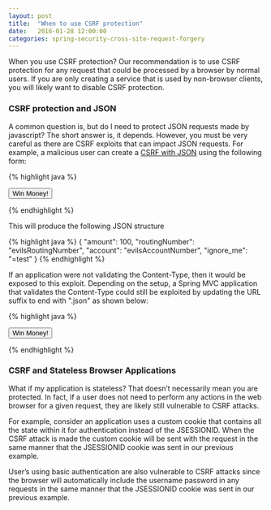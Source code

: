 ```yaml
---
layout: post
title:  "When to use CSRF protection"
date:   2016-01-28 12:00:00
categories: spring-security-cross-site-request-forgery
---
```


When you use CSRF protection? Our recommendation is to use CSRF protection for any request that could be processed by a browser by normal users. If you are only creating a service that is used by non-browser clients, you will likely want to disable CSRF protection.

### CSRF protection and JSON

A common question is, but do I need to protect JSON requests made by javascript? The short answer is, it depends. However, you must be very careful as there are CSRF exploits that can impact JSON requests. For example, a malicious user can create a [CSRF with JSON](http://itsecurityconcepts.com/2014/04/22/csrf-on-json-requests/) using the following form:

{% highlight java %}
<form action="https://bank.example.com/transfer" method="post" enctype="text/plain">
  <input name='{"amount":100,"routingNumber":"evilsRoutingNumber","account":"evilsAccountNumber", "ignore_me":"' value='test"}' type='hidden'>
  <input type="submit"
      value="Win Money!"/>
</form>
{% endhighlight %}

This will produce the following JSON structure

{% highlight java %}
{ "amount": 100,
  "routingNumber": "evilsRoutingNumber",
  "account": "evilsAccountNumber",
  "ignore_me": "=test"
}
{% endhighlight %}

If an application were not validating the Content-Type, then it would be exposed to this exploit. Depending on the setup, a Spring MVC application that validates the Content-Type could still be exploited by updating the URL suffix to end with ".json" as shown below:

{% highlight java %}
<form action="https://bank.example.com/transfer.json" method="post" enctype="text/plain">
  <input name='{"amount":100,"routingNumber":"evilsRoutingNumber","account":"evilsAccountNumber", "ignore_me":"' value='test"}' type='hidden'>
  <input type="submit"
      value="Win Money!"/>
</form>
{% endhighlight %}

### CSRF and Stateless Browser Applications

What if my application is stateless? That doesn’t necessarily mean you are protected. In fact, if a user does not need to perform any actions in the web browser for a given request, they are likely still vulnerable to CSRF attacks.

For example, consider an application uses a custom cookie that contains all the state within it for authentication instead of the JSESSIONID. When the CSRF attack is made the custom cookie will be sent with the request in the same manner that the JSESSIONID cookie was sent in our previous example.

User’s using basic authentication are also vulnerable to CSRF attacks since the browser will automatically include the username password in any requests in the same manner that the JSESSIONID cookie was sent in our previous example.
